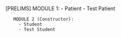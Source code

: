 [PRELIMS]
       MODULE 1:
         - Patient
         - Test Patient
       
       MODULE 2 (Constructor):
         - Student
         - Test Student
